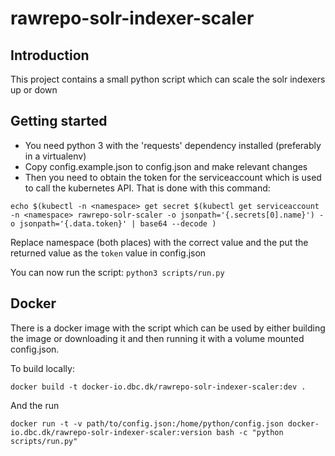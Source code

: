 # rawrepo-solr-indexer-scaler

## Introduction
This project contains a small python script which can scale the solr indexers up or down

## Getting started

- You need python 3 with the 'requests' dependency installed (preferably in a virtualenv)
- Copy config.example.json to config.json and make relevant changes  
- Then you need to obtain the token for the serviceaccount which is used to call the kubernetes API. That is done with this command:
```shell
echo $(kubectl -n <namespace> get secret $(kubectl get serviceaccount -n <namespace> rawrepo-solr-scaler -o jsonpath='{.secrets[0].name}') -o jsonpath='{.data.token}' | base64 --decode )
```
Replace namespace (both places) with the correct value and the put the returned value as the `token` value in config.json

You can now run the script: ```python3 scripts/run.py ```

## Docker
There is a docker image with the script which can be used by either building the image or downloading it and then running it with a volume mounted config.json.

To build locally:
```shell
docker build -t docker-io.dbc.dk/rawrepo-solr-indexer-scaler:dev .
```

And the run
```shell
docker run -t -v path/to/config.json:/home/python/config.json docker-io.dbc.dk/rawrepo-solr-indexer-scaler:version bash -c "python scripts/run.py"
```
